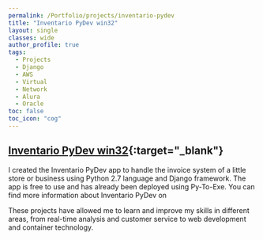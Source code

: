 ```yaml
---
permalink: /Portfolio/projects/inventario-pydev
title: "Inventario PyDev win32"
layout: single
classes: wide
author_profile: true
tags:
  - Projects
  - Django
  - AWS
  - Virtual
  - Network
  - Alura
  - Oracle
toc: false
toc_icon: "cog"
---
```


## [Inventario PyDev win32](https://github.com/bash20cu/inventario_py_dev_0.5){:target="_blank"}

I created the Inventario PyDev app to handle the invoice system of a little store or business using Python 2.7 language and Django framework. The app is free to use and has already been deployed using Py-To-Exe. You can find more information about Inventario PyDev on 

These projects have allowed me to learn and improve my skills in different areas, from real-time analysis and customer service to web development and container technology. 
